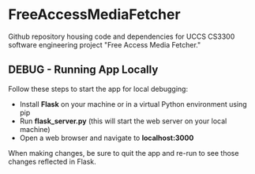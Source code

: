 # FreeAccessMediaFetcher
Github repository housing code and dependencies for UCCS CS3300 software engineering project "Free Access Media Fetcher."

## DEBUG - Running App Locally
Follow these steps to start the app for local debugging:

- Install **Flask** on your machine or in a virtual Python environment using pip
- Run **flask_server.py** (this will start the web server on your local machine)
- Open a web browser and navigate to **localhost:3000**

When making changes, be sure to quit the app and re-run to see those changes reflected in Flask.